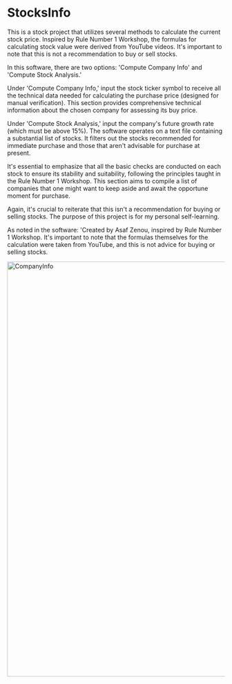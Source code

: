# StocksInfo
This is a stock project that utilizes several methods to calculate the current stock price. Inspired by Rule Number 1 Workshop, the formulas for calculating stock value were derived from YouTube videos. It's important to note that this is not a recommendation to buy or sell stocks.

In this software, there are two options: 'Compute Company Info' and 'Compute Stock Analysis.'

Under 'Compute Company Info,' input the stock ticker symbol to receive all the technical data needed for calculating the purchase price (designed for manual verification). This section provides comprehensive technical information about the chosen company for assessing its buy price.

Under 'Compute Stock Analysis,' input the company's future growth rate (which must be above 15%). The software operates on a text file containing a substantial list of stocks. It filters out the stocks recommended for immediate purchase and those that aren't advisable for purchase at present.

It's essential to emphasize that all the basic checks are conducted on each stock to ensure its stability and suitability, following the principles taught in the Rule Number 1 Workshop. This section aims to compile a list of companies that one might want to keep aside and await the opportune moment for purchase.

Again, it's crucial to reiterate that this isn't a recommendation for buying or selling stocks. The purpose of this project is for my personal self-learning.

As noted in the software: 'Created by Asaf Zenou, inspired by Rule Number 1 Workshop. It's important to note that the formulas themselves for the calculation were taken from YouTube, and this is not advice for buying or selling stocks.

<img width="960" alt="CompanyInfo" src="https://github.com/asafzenou/StocksInfo/assets/68349855/b93752c6-e68f-4fa3-b3a2-54d1475f251d">



